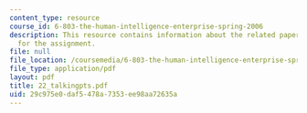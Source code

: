```yaml
---
content_type: resource
course_id: 6-803-the-human-intelligence-enterprise-spring-2006
description: This resource contains information about the related paper and the guidelines
  for the assignment.
file: null
file_location: /coursemedia/6-803-the-human-intelligence-enterprise-spring-2006/29c975e0daf5478a7353ee98aa72635a_22_talkingpts.pdf
file_type: application/pdf
layout: pdf
title: 22_talkingpts.pdf
uid: 29c975e0-daf5-478a-7353-ee98aa72635a
---
```

